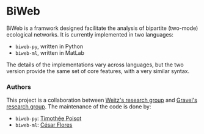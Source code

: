 # BiWeb

BiWeb is a framwork designed facilitate the analysis of bipartite (two-mode) ecological networks. It is currently implemented in two languages:

* `biweb-py`, written in Python
* `biweb-ml`, written in MatLab

The details of the implementations vary across languages, but the  two version provide the same set of core features, with a very similar syntax.

### Authors

This project is a collaboration between [Weitz's research group](http://ecotheory.biology.gatech.edu) and [Gravel's research group](http://chaire-eec.uqar.qc.ca/dom-fr.php). The maintenance of the code is
done by:

* `biweb-py`: [Timothée Poisot](http://timotheepoisot.fr/)
* `biweb-ml`: [César Flores](mailto:cesar.flores@gatech.edu)
